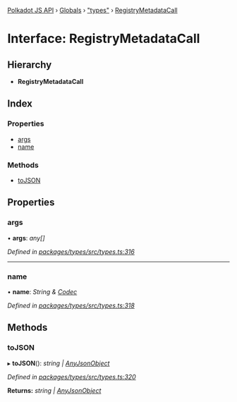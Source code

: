[Polkadot JS API](../README.md) › [Globals](../globals.md) › ["types"](../modules/_types_.md) › [RegistryMetadataCall](_types_.registrymetadatacall.md)

# Interface: RegistryMetadataCall

## Hierarchy

* **RegistryMetadataCall**

## Index

### Properties

* [args](_types_.registrymetadatacall.md#args)
* [name](_types_.registrymetadatacall.md#name)

### Methods

* [toJSON](_types_.registrymetadatacall.md#tojson)

## Properties

###  args

• **args**: *any[]*

*Defined in [packages/types/src/types.ts:316](https://github.com/polkadot-js/api/blob/7b37cc79a3/packages/types/src/types.ts#L316)*

___

###  name

• **name**: *String & [Codec](_types_.codec.md)*

*Defined in [packages/types/src/types.ts:318](https://github.com/polkadot-js/api/blob/7b37cc79a3/packages/types/src/types.ts#L318)*

## Methods

###  toJSON

▸ **toJSON**(): *string | [AnyJsonObject](_types_.anyjsonobject.md)*

*Defined in [packages/types/src/types.ts:320](https://github.com/polkadot-js/api/blob/7b37cc79a3/packages/types/src/types.ts#L320)*

**Returns:** *string | [AnyJsonObject](_types_.anyjsonobject.md)*
